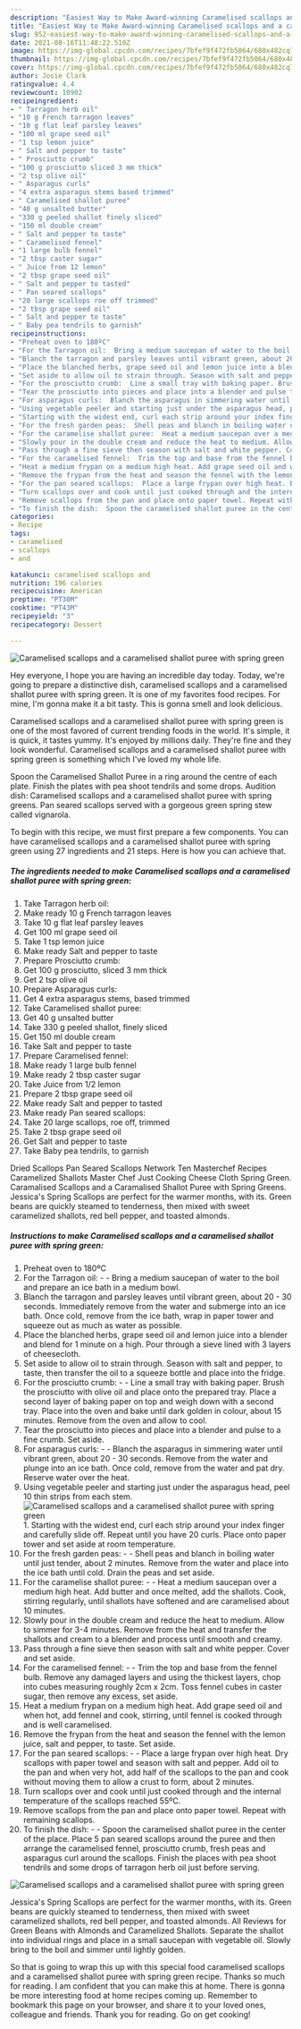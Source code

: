 ```yaml
---
description: "Easiest Way to Make Award-winning Caramelised scallops and a caramelised shallot puree with spring green"
title: "Easiest Way to Make Award-winning Caramelised scallops and a caramelised shallot puree with spring green"
slug: 952-easiest-way-to-make-award-winning-caramelised-scallops-and-a-caramelised-shallot-puree-with-spring-green
date: 2021-08-16T11:48:22.510Z
image: https://img-global.cpcdn.com/recipes/7bfef9f472fb5064/680x482cq70/caramelised-scallops-and-a-caramelised-shallot-puree-with-spring-green-recipe-main-photo.jpg
thumbnail: https://img-global.cpcdn.com/recipes/7bfef9f472fb5064/680x482cq70/caramelised-scallops-and-a-caramelised-shallot-puree-with-spring-green-recipe-main-photo.jpg
cover: https://img-global.cpcdn.com/recipes/7bfef9f472fb5064/680x482cq70/caramelised-scallops-and-a-caramelised-shallot-puree-with-spring-green-recipe-main-photo.jpg
author: Josie Clark
ratingvalue: 4.4
reviewcount: 10902
recipeingredient:
- " Tarragon herb oil"
- "10 g French tarragon leaves"
- "10 g flat leaf parsley leaves"
- "100 ml grape seed oil"
- "1 tsp lemon juice"
- " Salt and pepper to taste"
- " Prosciutto crumb"
- "100 g prosciutto sliced 3 mm thick"
- "2 tsp olive oil"
- " Asparagus curls"
- "4 extra asparagus stems based trimmed"
- " Caramelised shallot puree"
- "40 g unsalted butter"
- "330 g peeled shallot finely sliced"
- "150 ml double cream"
- " Salt and pepper to taste"
- " Caramelised fennel"
- "1 large bulb fennel"
- "2 tbsp caster sugar"
- " Juice from 12 lemon"
- "2 tbsp grape seed oil"
- " Salt and pepper to tasted"
- " Pan seared scallops"
- "20 large scallops roe off trimmed"
- "2 tbsp grape seed oil"
- " Salt and pepper to taste"
- " Baby pea tendrils to garnish"
recipeinstructions:
- "Preheat oven to 180ºC"
- "For the Tarragon oil:  Bring a medium saucepan of water to the boil and prepare an ice bath in a medium bowl."
- "Blanch the tarragon and parsley leaves until vibrant green, about 20 - 30 seconds. Immediately remove from the water and submerge into an ice bath. Once cold, remove from the ice bath, wrap in paper tower and squeeze out as much as water as possible."
- "Place the blanched herbs, grape seed oil and lemon juice into a blender and blend for 1 minute on a high. Pour through a sieve lined with 3 layers of cheesecloth."
- "Set aside to allow oil to strain through. Season with salt and pepper, to taste, then transfer the oil to a squeeze bottle and place into the fridge."
- "For the prosciutto crumb:  Line a small tray with baking paper. Brush the prosciutto with olive oil and place onto the prepared tray. Place a second layer of baking paper on top and weigh down with a second tray. Place into the oven and bake until dark golden in colour, about 15 minutes. Remove from the oven and allow to cool."
- "Tear the prosciutto into pieces and place into a blender and pulse to a fine crumb. Set aside."
- "For asparagus curls:  Blanch the asparagus in simmering water until vibrant green, about 20 - 30 seconds. Remove from the water and plunge into an ice bath. Once cold, remove from the water and pat dry. Reserve water over the heat."
- "Using vegetable peeler and starting just under the asparagus head, peel 10 thin strips from each stem."
- "Starting with the widest end, curl each strip around your index finger and carefully slide off. Repeat until you have 20 curls. Place onto paper tower and set aside at room temperature."
- "For the fresh garden peas:  Shell peas and blanch in boiling water until just tender, about 2 minutes. Remove from the water and place into the ice bath until cold. Drain the peas and set aside."
- "For the caramelise shallot puree:  Heat a medium saucepan over a medium high heat. Add butter and once melted, add the shallots. Cook, stirring regularly, until shallots have softened and are caramelised about 10 minutes."
- "Slowly pour in the double cream and reduce the heat to medium. Allow to simmer for 3-4 minutes. Remove from the heat and transfer the shallots and cream to a blender and process until smooth and creamy."
- "Pass through a fine sieve then season with salt and white pepper. Cover and set aside."
- "For the caramelised fennel:  Trim the top and base from the fennel bulb. Remove any damaged layers and using the thickest layers, chop into cubes measuring roughly 2cm x 2cm. Toss fennel cubes in caster sugar, then remove any excess, set aside."
- "Heat a medium frypan on a medium high heat. Add grape seed oil and when hot, add fennel and cook, stirring, until fennel is cooked through and is well caramelised."
- "Remove the frypan from the heat and season the fennel with the lemon juice, salt and pepper, to taste. Set aside."
- "For the pan seared scallops:  Place a large frypan over high heat. Dry scallops with paper towel and season with salt and pepper. Add oil to the pan and when very hot, add half of the scallops to the pan and cook without moving them to allow a crust to form, about 2 minutes."
- "Turn scallops over and cook until just cooked through and the internal temperature of the scallops reached 55ºC."
- "Remove scallops from the pan and place onto paper towel. Repeat with remaining scallops."
- "To finish the dish:  Spoon the caramelised shallot puree in the center of the place. Place 5 pan seared scallops around the puree and then arrange the caramelised fennel, prosciutto crumb, fresh peas and asparagus curl around the scallops. Finish the places with pea shoot tendrils and some drops of tarragon herb oil just before serving."
categories:
- Recipe
tags:
- caramelised
- scallops
- and

katakunci: caramelised scallops and 
nutrition: 196 calories
recipecuisine: American
preptime: "PT30M"
cooktime: "PT43M"
recipeyield: "3"
recipecategory: Dessert

---
```



![Caramelised scallops and a caramelised shallot puree with spring green](https://img-global.cpcdn.com/recipes/7bfef9f472fb5064/680x482cq70/caramelised-scallops-and-a-caramelised-shallot-puree-with-spring-green-recipe-main-photo.jpg)

Hey everyone, I hope you are having an incredible day today. Today, we're going to prepare a distinctive dish, caramelised scallops and a caramelised shallot puree with spring green. It is one of my favorites food recipes. For mine, I'm gonna make it a bit tasty. This is gonna smell and look delicious.

Caramelised scallops and a caramelised shallot puree with spring green is one of the most favored of current trending foods in the world. It's simple, it is quick, it tastes yummy. It's enjoyed by millions daily. They're fine and they look wonderful. Caramelised scallops and a caramelised shallot puree with spring green is something which I've loved my whole life.

Spoon the Caramelised Shallot Puree in a ring around the centre of each plate. Finish the plates with pea shoot tendrils and some drops. Audition dish: Caramelised scallops and a caramelised shallot puree with spring greens. Pan seared scallops served with a gorgeous green spring stew called vignarola.


To begin with this recipe, we must first prepare a few components. You can have caramelised scallops and a caramelised shallot puree with spring green using 27 ingredients and 21 steps. Here is how you can achieve that.

<!--inarticleads1-->

##### The ingredients needed to make Caramelised scallops and a caramelised shallot puree with spring green:

1. Take  Tarragon herb oil:
1. Make ready 10 g French tarragon leaves
1. Take 10 g flat leaf parsley leaves
1. Get 100 ml grape seed oil
1. Take 1 tsp lemon juice
1. Make ready  Salt and pepper to taste
1. Prepare  Prosciutto crumb:
1. Get 100 g prosciutto, sliced 3 mm thick
1. Get 2 tsp olive oil
1. Prepare  Asparagus curls:
1. Get 4 extra asparagus stems, based trimmed
1. Take  Caramelised shallot puree:
1. Get 40 g unsalted butter
1. Take 330 g peeled shallot, finely sliced
1. Get 150 ml double cream
1. Take  Salt and pepper to taste
1. Prepare  Caramelised fennel:
1. Make ready 1 large bulb fennel
1. Make ready 2 tbsp caster sugar
1. Take  Juice from 1/2 lemon
1. Prepare 2 tbsp grape seed oil
1. Make ready  Salt and pepper to tasted
1. Make ready  Pan seared scallops:
1. Take 20 large scallops, roe off, trimmed
1. Take 2 tbsp grape seed oil
1. Get  Salt and pepper to taste
1. Take  Baby pea tendrils, to garnish


Dried Scallops Pan Seared Scallops Network Ten Masterchef Recipes Caramelized Shallots Master Chef Just Cooking Cheese Cloth Spring Green. Caramalised Scallops and a Caramalised Shallot Puree with Spring Greens. Jessica&#39;s Spring Scallops are perfect for the warmer months, with its. Green beans are quickly steamed to tenderness, then mixed with sweet caramelized shallots, red bell pepper, and toasted almonds. 

<!--inarticleads2-->

##### Instructions to make Caramelised scallops and a caramelised shallot puree with spring green:

1. Preheat oven to 180ºC
1. For the Tarragon oil: -  - Bring a medium saucepan of water to the boil and prepare an ice bath in a medium bowl.
1. Blanch the tarragon and parsley leaves until vibrant green, about 20 - 30 seconds. Immediately remove from the water and submerge into an ice bath. Once cold, remove from the ice bath, wrap in paper tower and squeeze out as much as water as possible.
1. Place the blanched herbs, grape seed oil and lemon juice into a blender and blend for 1 minute on a high. Pour through a sieve lined with 3 layers of cheesecloth.
1. Set aside to allow oil to strain through. Season with salt and pepper, to taste, then transfer the oil to a squeeze bottle and place into the fridge.
1. For the prosciutto crumb: -  - Line a small tray with baking paper. Brush the prosciutto with olive oil and place onto the prepared tray. Place a second layer of baking paper on top and weigh down with a second tray. Place into the oven and bake until dark golden in colour, about 15 minutes. Remove from the oven and allow to cool.
1. Tear the prosciutto into pieces and place into a blender and pulse to a fine crumb. Set aside.
1. For asparagus curls: -  - Blanch the asparagus in simmering water until vibrant green, about 20 - 30 seconds. Remove from the water and plunge into an ice bath. Once cold, remove from the water and pat dry. Reserve water over the heat.
1. Using vegetable peeler and starting just under the asparagus head, peel 10 thin strips from each stem.
<img src="//assets-global.cpcdn.com/assets/icons/button_play-2c75c40dde080a61004c1f40b05d8f140eaff45d7e9e6481dc71c63d2e7c4909.png" alt="Caramelised scallops and a caramelised shallot puree with spring green">1. Starting with the widest end, curl each strip around your index finger and carefully slide off. Repeat until you have 20 curls. Place onto paper tower and set aside at room temperature.
1. For the fresh garden peas: -  - Shell peas and blanch in boiling water until just tender, about 2 minutes. Remove from the water and place into the ice bath until cold. Drain the peas and set aside.
1. For the caramelise shallot puree: -  - Heat a medium saucepan over a medium high heat. Add butter and once melted, add the shallots. Cook, stirring regularly, until shallots have softened and are caramelised about 10 minutes.
1. Slowly pour in the double cream and reduce the heat to medium. Allow to simmer for 3-4 minutes. Remove from the heat and transfer the shallots and cream to a blender and process until smooth and creamy.
1. Pass through a fine sieve then season with salt and white pepper. Cover and set aside.
1. For the caramelised fennel: -  - Trim the top and base from the fennel bulb. Remove any damaged layers and using the thickest layers, chop into cubes measuring roughly 2cm x 2cm. Toss fennel cubes in caster sugar, then remove any excess, set aside.
1. Heat a medium frypan on a medium high heat. Add grape seed oil and when hot, add fennel and cook, stirring, until fennel is cooked through and is well caramelised.
1. Remove the frypan from the heat and season the fennel with the lemon juice, salt and pepper, to taste. Set aside.
1. For the pan seared scallops: -  - Place a large frypan over high heat. Dry scallops with paper towel and season with salt and pepper. Add oil to the pan and when very hot, add half of the scallops to the pan and cook without moving them to allow a crust to form, about 2 minutes.
1. Turn scallops over and cook until just cooked through and the internal temperature of the scallops reached 55ºC.
1. Remove scallops from the pan and place onto paper towel. Repeat with remaining scallops.
1. To finish the dish: -  - Spoon the caramelised shallot puree in the center of the place. Place 5 pan seared scallops around the puree and then arrange the caramelised fennel, prosciutto crumb, fresh peas and asparagus curl around the scallops. Finish the places with pea shoot tendrils and some drops of tarragon herb oil just before serving.
<img src="//assets-global.cpcdn.com/assets/icons/button_play-2c75c40dde080a61004c1f40b05d8f140eaff45d7e9e6481dc71c63d2e7c4909.png" alt="Caramelised scallops and a caramelised shallot puree with spring green">

Jessica&#39;s Spring Scallops are perfect for the warmer months, with its. Green beans are quickly steamed to tenderness, then mixed with sweet caramelized shallots, red bell pepper, and toasted almonds. All Reviews for Green Beans with Almonds and Caramelized Shallots. Separate the shallot into individual rings and place in a small saucepan with vegetable oil. Slowly bring to the boil and simmer until lightly golden. 

So that is going to wrap this up with this special food caramelised scallops and a caramelised shallot puree with spring green recipe. Thanks so much for reading. I am confident that you can make this at home. There is gonna be more interesting food at home recipes coming up. Remember to bookmark this page on your browser, and share it to your loved ones, colleague and friends. Thank you for reading. Go on get cooking!
